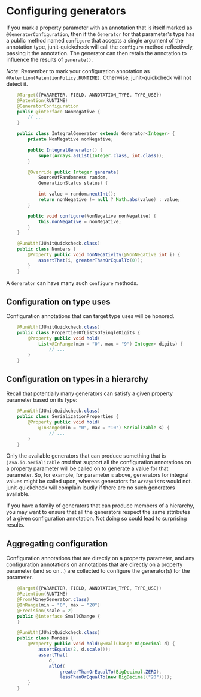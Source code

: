 # Configuring generators

If you mark a property parameter with an annotation that is itself marked as
`@GeneratorConfiguration`, then if the `Generator` for that parameter's type
has a public method named `configure` that accepts a single argument of the
annotation type, junit-quickcheck will call the `configure` method
reflectively, passing it the annotation. The generator can then retain the
annotation to influence the results of `generate()`.

*Note*: Remember to mark your configuration annotation as
`@Retention(RetentionPolicy.RUNTIME)`. Otherwise, junit-quickcheck will not
detect it.

```java
    @Target({PARAMETER, FIELD, ANNOTATION_TYPE, TYPE_USE})
    @Retention(RUNTIME)
    @GeneratorConfiguration
    public @interface NonNegative {
        // ...
    }

    public class IntegralGenerator extends Generator<Integer> {
        private NonNegative nonNegative;

        public IntegralGenerator() {
            super(Arrays.asList(Integer.class, int.class));
        }

        @Override public Integer generate(
            SourceOfRandomness random,
            GenerationStatus status) {

            int value = random.nextInt();
            return nonNegative != null ? Math.abs(value) : value;
        }

        public void configure(NonNegative nonNegative) {
            this.nonNegative = nonNegative;
        }
    }

    @RunWith(JUnitQuickcheck.class)
    public class Numbers {
        @Property public void nonNegativity(@NonNegative int i) {
            assertThat(i, greaterThanOrEqualTo(0));
        }
    }
```

A `Generator` can have many such `configure` methods.


## Configuration on type uses

Configuration annotations that can target type uses will be honored.

```java
    @RunWith(JUnitQuickcheck.class)
    public class PropertiesOfListsOfSingleDigits {
        @Property public void hold(
            List<@InRange(min = "0", max = "9") Integer> digits) {
                // ...
        }
    }
```


## Configuration on types in a hierarchy

Recall that potentially many generators can satisfy a given property parameter
based on its type:

```java
    @RunWith(JUnitQuickcheck.class)
    public class SerializationProperties {
        @Property public void hold(
            @InRange(min = "0", max = "10") Serializable s) {
                // ...
        }
    }
```

Only the available generators that can produce something that is
`java.io.Serializable` *and* that support all the configuration annotations on
a property parameter will be called on to generate a value for that parameter.
So, for example, for parameter `s` above, generators for integral values might
be called upon, whereas generators for `ArrayList`s would not. junit-quickcheck
will complain loudly if there are no such generators available.

If you have a family of generators that can produce members of a hierarchy,
you may want to ensure that all the generators respect the same attributes
of a given configuration annotation. Not doing so could lead to surprising
results.


## Aggregating configuration

Configuration annotations that are directly on a property parameter, and any
configuration annotations on annotations that are directly on a property
parameter (and so on...) are collected to configure the generator(s) for the
parameter.

```java
    @Target({PARAMETER, FIELD, ANNOTATION_TYPE, TYPE_USE})
    @Retention(RUNTIME)
    @From(MoneyGenerator.class)
    @InRange(min = "0", max = "20")
    @Precision(scale = 2)
    public @interface SmallChange {
    }

    @RunWith(JUnitQuickcheck.class)
    public class Monies {
        @Property public void hold(@SmallChange BigDecimal d) {
            assertEquals(2, d.scale());
            assertThat(
                d,
                allOf(
                    greaterThanOrEqualTo(BigDecimal.ZERO),
                    lessThanOrEqualTo(new BigDecimal("20"))));
        }
    }
```

